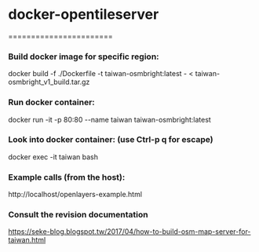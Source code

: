 # docker-opentileserver
=======================

### Build docker image for specific region:
docker build   -f ./Dockerfile   -t taiwan-osmbright:latest   -    <    taiwan-osmbright_v1_build.tar.gz

### Run docker container:
docker run -it -p 80:80 --name taiwan taiwan-osmbright:latest

### Look into docker container:   (use Ctrl-p q for escape)
docker exec -it  taiwan bash

### Example calls (from the host):
http://localhost/openlayers-example.html

### Consult the revision documentation
https://seke-blog.blogspot.tw/2017/04/how-to-build-osm-map-server-for-taiwan.html
